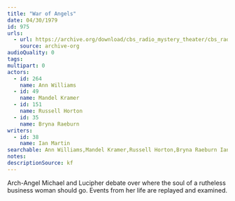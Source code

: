 ```yaml
---
title: "War of Angels"
date: 04/30/1979
id: 975
urls: 
  - url: https://archive.org/download/cbs_radio_mystery_theater/cbs_radio_mystery_theater-0951-1000.zip/cbs_radio_mystery_theater-0951-1000%2Fcbsrmt_0975_war_of_angels.mp3
    source: archive-org
audioQuality: 0
tags: 
multipart: 0
actors:  
  - id: 264
    name: Ann Williams  
  - id: 49
    name: Mandel Kramer  
  - id: 151
    name: Russell Horton  
  - id: 35
    name: Bryna Raeburn
writers:  
  - id: 38
    name: Ian Martin
searchable: Ann Williams,Mandel Kramer,Russell Horton,Bryna Raeburn Ian Martin
notes: 
descriptionSource: kf
---
```

Arch-Angel Michael and Lucipher debate over where the soul of a rutheless business woman should go. Events from her life are replayed and examined.